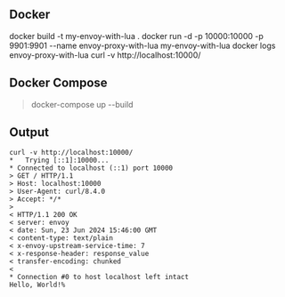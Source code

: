 
## Docker
docker build -t my-envoy-with-lua .
docker run -d -p 10000:10000 -p 9901:9901 --name envoy-proxy-with-lua my-envoy-with-lua
docker logs envoy-proxy-with-lua
curl -v http://localhost:10000/

## Docker Compose 
> docker-compose up --build

## Output 
```shell
curl -v http://localhost:10000/
*   Trying [::1]:10000...
* Connected to localhost (::1) port 10000
> GET / HTTP/1.1
> Host: localhost:10000
> User-Agent: curl/8.4.0
> Accept: */*
> 
< HTTP/1.1 200 OK
< server: envoy
< date: Sun, 23 Jun 2024 15:46:00 GMT
< content-type: text/plain
< x-envoy-upstream-service-time: 7
< x-response-header: response_value
< transfer-encoding: chunked
< 
* Connection #0 to host localhost left intact
Hello, World!%           
```